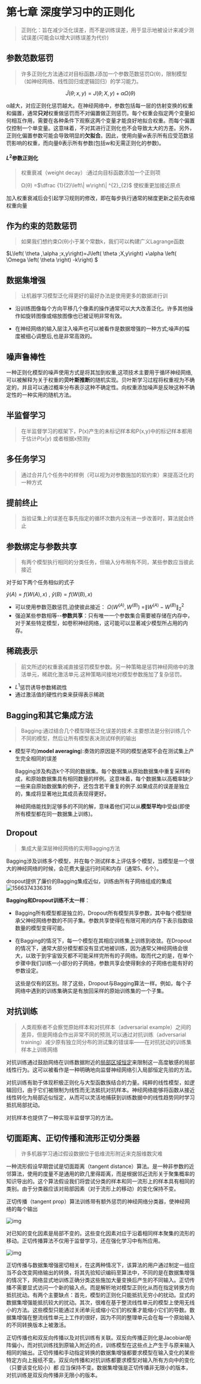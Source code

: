 # 第七章 **深度学习中的正则化**

> 正则化：旨在减少泛化误差，而不是训练误差，用于显示地被设计来减少测试误差(可能会以增大训练误差为代价)

## **参数范数惩罚**

> 许多正则化方法通过对目标函数J添加一个参数范数惩罚Ω(θ)，限制模型（如神经网络、线性回归或逻辑回归）的学习能力。

$$\widetilde {J}\left( \theta ;x,y\right) =J\left( \theta ;X,y\right) +\alpha \Omega \left( \theta \right) $$

α越大，对应正则化惩罚越大。在神经网络中，参数包括每一层的仿射变换的权重和偏置，通常**只对**权重做惩罚而不对偏置做正则惩罚。每个权重会指定两个变量如何相互作用，需要在各种条件下观察这两个变量才能良好地拟合权重。而每个偏置仅控制一个单变量。这意味着，不对其进行正则化也不会导致太大的方差。另外，正则化偏置参数可能会导致明显的**欠拟合**。因此，使用向量w表示所有应受范数惩罚影响的权重，而向量θ表示所有参数(包括w和无需正则化的参数)。

#### $L^{2}$参数正则化

> 权重衰减（weight decay）:通过向目标函数添加一个正则项
>
> Ω(θ) =$\dfrac {1}{2}\left\| w\right\| ^{2}_{2}$ 使权重更加接近原点

加入权重衰减后会引起学习规则的修改，即在每步执行通常的梯度更新之前先收缩权重向量

## 作为约束的范数惩罚

> 如果我们想约束Ω(θ)小于某个常数k，我们可以构建广义Lagrange函数

$L\left( \theta ,\alpha ;x,y\right)=J\left( \theta ;X,y\right) +\alpha \left( \Omega \left( \theta \right) -k\right) $

## 数据集增强

> 让机器学习模型泛化得更好的最好办法是使用更多的数据进行训

- 沿训练图像每个方向平移几个像素的操作通常可以大大改善泛化。许多其他操作如旋转图像或缩放图像也已被证明非常有效。

- 在神经网络的输入层注入噪声也可以被看作是数据增强的一种方式;噪声的幅度被细心调整后,也是非常高效的。

## 噪声鲁棒性

一种正则化模型的噪声使用方式是将其加到权重,这项技术主要用于循环神经网络,可以被解释为关于权重的**贝叶斯推断**的随机实现。贝叶斯学习过程将权重视为不确定的，并且可以通过概率分布表示这种不确定性。向权重添加噪声是反映这种不确定性的一种实用的随机方法。

## 半监督学习

> 在半监督学习的框架下，P(x)产生的未标记样本和P(x,y)中的标记样本都用于估计$P(  x| y)$ 或者根据x预测y

## 多任务学习

> 通过合并几个任务中的样例（可以视为对参数施加的软约束）来提高泛化的一种方式

## 提前终止

>当验证集上的误差在事先指定的循环次数内没有进一步改善时，算法就会终止

## 参数绑定与参数共享

> 有两个模型执行相同的分类任务，但输入分布稍有不同，某些参数应当彼此接近

对于如下两个任务相似的式子

$\widehat {y}\left( A\right) =f\left( W\left( A\right) ,x\right)$ , $\widehat {y}\left( B\right) =f\left( W\left( B\right) ,x\right)$

- 可以使用参数范数惩罚,迫使彼此接近：
 $\Omega \left( W^{\left( A\right) },W^{\left( B\right) }\right)$  =$\left\| W^{\left( A\right) }-W^{\left( B\right) }\right\| ^{2}_{2}$
- 强迫某些参数相等--**参数共享**：只有唯一一个参数集合需要被存储在内存中，对于某些特定模型，如卷积神经网络，这可能可以显著减少模型所占用的内存。

## 稀疏表示

> 前文所述的权重衰减直接惩罚模型参数。另一种策略是惩罚神经网络中的激活单元，稀疏化激活单元.这种策略间接地对模型参数施加了复杂惩罚。

- $L^{1}$惩罚诱导参数稀疏性
- 通过激活值的硬性约束来获得表示稀疏

## Bagging和其它集成方法

> Bagging:通过结合几个模型降低泛化误差的技术.主要想法是分别训练几个不同的模型，然后让所有模型表决测试样例的输出

- 模型平均(**model averaging**):奏效的原因是不同的模型通常不会在测试集上产生完全相同的误差

  Bagging涉及构造k个不同的数据集。每个数据集从原始数据集中重复采样构成，和原始数据集具有相同数量的样例。这意味着，每个数据集以高概率缺少一些来自原始数据集的例子，还包含若干重复的例子.如果成员的误差是独立的，集成将显著地比其成员表现得更好。
  
  神经网络能找到足够多的不同的解，意味着他们可以从**模型平均**中受益(即使所有模型都在同一数据集上训练)。

## Dropout

> 集成大量深层神经网络的实用Bagging方法

Bagging涉及训练多个模型，并在每个测试样本上评估多个模型，当模型是一个很大的神经网络的时候，会花费大量运行时间和内存（通常5、6个）。

dropout提供了廉价的Bagging集成近似，训练由所有子网络组成的集成![1566374336316](C:\Users\Codemao\AppData\Roaming\Typora\typora-user-images\1566374336316.png)

**Bagging和Dropout训练不太一样**：

- Bagging所有模型都是独立的，Dropout所有模型共享参数，其中每个模型继承父神经网络参数的不同子集。参数共享使得在有限可用的内存下表示指数级数量的模型变得可能。

- 在Bagging的情况下，每一个模型在其相应训练集上训练到收敛。在Dropout的情况下，通常大部分模型都没有显式地被训练，因为通常父神经网络会很大，以致于到宇宙毁灭都不可能采样完所有的子网络。取而代之的是，在单个步骤中我们训练一小部分的子网络，参数共享会使得剩余的子网络也能有好的参数设定。

  这些是仅有的区别。除了这些，Dropout与Bagging算法一样。例如，每个子网络中遇到的训练集确实是有放回采样的原始训练集的一个子集。

## 对抗训练

> 人类观察者不会察觉原始样本和对抗样本（adversarial example）之间的差异，但是网络会作出非常不同的预测,可以通过对抗训练（adversarial training）减少原有独立同分布的测试集的错误率——在对抗扰动的训练集样本上训练网络

对抗训练通过鼓励网络在训练数据附近的<u>局部区域恒定</u>来限制这一高度敏感的局部线性行为。这可以被看作是一种明确地向监督神经网络引入局部恒定先验的方法。

对抗训练有助于体现积极正则化与大型函数族结合的力量。纯粹的线性模型，如逻辑回归，由于它们被限制为线性而无法抵抗对抗样本。神经网络能够将函数从接近线性转化为局部近似恒定，从而可以灵活地捕获到训练数据中的线性趋势同时学习抵抗局部扰动。

对抗样本也提供了一种实现半监督学习的方法。

## 切面距离、正切传播和流形正切分类器

> 许多机器学习通过假设数据位于低维流形附近来克服维数灾难

一种流形假设早期尝试是切面距离（tangent distance）算法。是一种非参数的近邻算法，使用的度量不是通用的欧几里得距离，而是根据邻近流形关于聚集概率的知识导出的。这个算法假设我们将尝试分类的样本和同一流形上的样本具有相同的类别。由于分类器应该对局部因素（对于流形上的移动）的变化保持不变。

正切传播（tangent prop）算法训练带有额外惩罚的神经网络分类器，使神经网络的每个输出

![img](https://ask.qcloudimg.com/http-save/yehe-2965868/xewy38l1aa.gif)

对已知的变化因素是局部不变的。这些变化因素对应于沿着相同样本聚集的流形的移动。正切传播算法不仅用于监督学习，还在强化学习中有所应用。



![img](https://ask.qcloudimg.com/raw/yehe-b339206accf59/swi97d3d0y.png?imageView2/2/w/1620)

正切传播与数据集增强密切相关，在这两种情况下，该算法的用户通过制定一组应当不会改变网络输出的转换，将其先验知识编码至算法中，不同的是在数据集增强的情况下，网络显式地训练正确分类这些施加大量变换后产生的不同输入。正切传播不需要显式访问一个新的输入点。而是解析地对模型正则化从而在指定转换方向抵抗扰动。有两个主要缺点：首先，模型的正则化只能抵抗无穷小的扰动。显式的数据集增强能抵抗较大的扰动。其次，很难在基于整流线性单元的模型上使用无线小的方法。这些模型只能通过关闭单元或缩小它们的权重才能缩小它们的导数。数据集增强在整流线性单元上工作的很好，因为不同的整理单元会在每一个原始输入的不同转换版本上被激活。

正切传播也和双反向传播以及对抗训练有关联。双反向传播正则化是Jacobian矩阵偏小，而对抗训练找到原输入附近的点，训练模型在这些点上产生于与原来输入相同的输出。正切传播和手动指定转换的数据集增强都要求模型在输入变化的某些特定方向上报纸不变。双反向传播和对抗训练都要求模型对输入所有方向中的变化（只要该变化较小）都 应当保持不变。数据集增强是正切传播非无限小的版本，对抗训练是双反向传播非无限小的版本。












